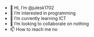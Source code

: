 - 👋 Hi, I’m @julesk1702
- 👀 I’m interested in programming
- 🌱 I’m currently learning ICT
- 💞️ I’m looking to collaborate on nothing
- 📫 How to reach me no

<!---
julesk1702/julesk1702 is a ✨ special ✨ repository because its `README.md` (this file) appears on your GitHub profile.
You can click the Preview link to take a look at your changes.
--->
